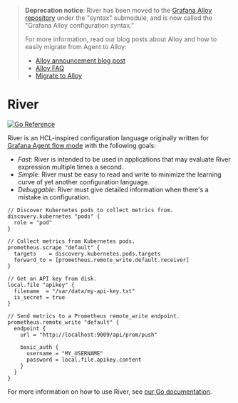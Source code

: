 > **Deprecation notice**: River has been moved to the [Grafana Alloy
> repository][syntax] under the "syntax" submodule, and is now called the
> "Grafana Alloy configuration syntax."
>
> For more information, read our blog posts about Alloy and how to easily
> migrate from Agent to Alloy:
>
> * [Alloy announcement blog post](https://grafana.com/blog/2024/04/09/grafana-alloy-opentelemetry-collector-with-prometheus-pipelines/)
> * [Alloy FAQ](https://grafana.com/blog/2024/04/09/grafana-agent-to-grafana-alloy-opentelemetry-collector-faq/)
> * [Migrate to Alloy](https://grafana.com/docs/alloy/latest/tasks/migrate/)
>
> [syntax]: https://github.com/grafana/alloy/tree/main/syntax

# River

[![Go Reference](https://pkg.go.dev/badge/github.com/grafana/river.svg)](https://pkg.go.dev/github.com/grafana/river)

River is an HCL-inspired configuration language originally written for
[Grafana Agent flow mode][flow] with the following goals:

* _Fast_: River is intended to be used in applications that may evaluate River
  expression multiple times a second.
* _Simple_: River must be easy to read and write to minimize the learning
  curve of yet another configuration language.
* _Debuggable_: River must give detailed information when there's a mistake in
  configuration.

```river
// Discover Kubernetes pods to collect metrics from.
discovery.kubernetes "pods" {
  role = "pod"
}

// Collect metrics from Kubernetes pods.
prometheus.scrape "default" {
  targets    = discovery.kubernetes.pods.targets
  forward_to = [prometheus.remote_write.default.receiver]
}

// Get an API key from disk.
local.file "apikey" {
  filename  = "/var/data/my-api-key.txt"
  is_secret = true
}

// Send metrics to a Prometheus remote_write endpoint.
prometheus.remote_write "default" {
  endpoint {
    url = "http://localhost:9009/api/prom/push"

    basic_auth {
      username = "MY_USERNAME"
      password = local.file.apikey.content
    }
  }
}
```


For more information on how to use River, see [our Go documentation][docs].

[flow]: https://grafana.com/docs/agent/latest/flow
[docs]: https://pkg.go.dev/github.com/grafana/river
